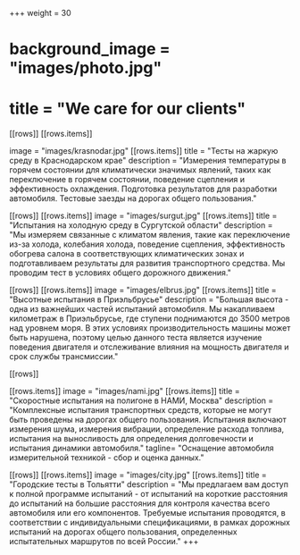 +++
weight = 30
# background_image = "images/photo.jpg"
# title = "We care for our clients"

[[rows]]
[[rows.items]]

image = "images/krasnodar.jpg"
[[rows.items]]
title = "Тесты на жаркую среду в Краснодарском крае"
description = "Измерения температуры в горячем состоянии для климатически значимых явлений, таких как переключение в горячем состоянии, поведение сцепления и эффективность охлаждения. Подготовка результатов для разработки автомобиля. Тестовые заезды на дорогах общего пользования."

[[rows]]
[[rows.items]]
image = "images/surgut.jpg"
[[rows.items]]
title = "Испытания на холодную среду в Сургутской области"
description = "Мы измеряем связанные с климатом явления, такие как переключение из-за холода, колебания холода, поведение сцепления, эффективность обогрева салона в соответствующих климатических зонах и подготавливаем результаты для развития транспортного средства. Мы проводим тест в условиях общего дорожного движения."

[[rows]]
[[rows.items]]
image = "images/elbrus.jpg"
[[rows.items]]
title = "Высотные испытания в Приэльбрусье"
description = "Большая высота - одна из важнейших частей испытаний автомобиля. Мы накапливаем километраж в Приэльбрусье, где ступени поднимаются до 3500 метров над уровнем моря. В этих условиях производительность машины может быть нарушена, поэтому целью данного теста является изучение поведения двигателя и отслеживание влияния на мощность двигателя и срок службы трансмиссии."

[[rows]]

[[rows.items]]
image = "images/nami.jpg"
[[rows.items]]
title = "Скоростные испытания на полигоне в НАМИ, Москва"
description = "Комплексные испытания транспортных средств, которые не могут быть проведены на дорогах общего пользования. Испытания включают измерения шума, измерения вибрации, определение расхода топлива, испытания на выносливость для определения долговечности и испытания динамики автомобиля."
tagline= "Оснащение автомобиля измерительной техникой - сбор и оценка данных."

[[rows]]
[[rows.items]]
image = "images/city.jpg"
[[rows.items]]
title = "Городские тесты в Тольятти"
description = "Мы предлагаем вам доступ к полной программе испытаний - от испытаний на короткие расстояния до испытаний на большие расстояния для контроля качества всего автомобиля или его компонентов. Требуемые испытания проводятся, в соответствии с индивидуальными спецификациями, в рамках дорожных испытаний на дорогах общего пользования, определенных испытательных маршрутов по всей России."
+++
